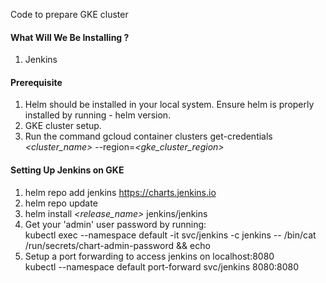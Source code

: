 Code to prepare GKE cluster

#### What Will We Be Installing ?
1. Jenkins

#### Prerequisite
1. Helm should be installed in your local system. Ensure helm is properly installed by running - helm version.
2. GKE cluster setup.
3. Run the command gcloud container clusters get-credentials *<cluster_name>* --region=*<gke_cluster_region>*

#### Setting Up Jenkins on GKE
1. helm repo add jenkins https://charts.jenkins.io
2. helm repo update
3. helm install *<release_name>* jenkins/jenkins
4. Get your 'admin' user password by running:
   <br />kubectl exec --namespace default -it svc/jenkins -c jenkins -- /bin/cat /run/secrets/chart-admin-password && echo
5. Setup a port forwarding to access jenkins on localhost:8080
  <br />kubectl --namespace default port-forward svc/jenkins 8080:8080
